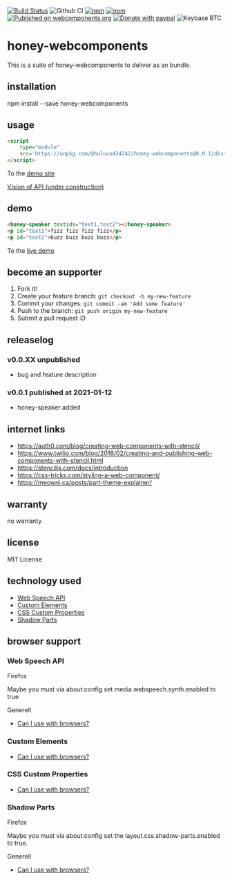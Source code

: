 [![Build Status](https://travis-ci.com/Huluvu424242/honey-webcomponents.svg?branch=master)](https://travis-ci.com/Huluvu424242/honey-webcomponents)
![Github CI](https://github.com/Huluvu424242/honey-webcomponents/workflows/Github%20CI/badge.svg)
[![npm](https://img.shields.io/npm/v/@huluvu424242/honey-webcomponents.svg)](https://www.npmjs.com/package/@huluvu424242/honey-webcomponents)
[![npm](https://img.shields.io/npm/dm/@huluvu424242/honey-webcomponents.svg)](https://www.npmjs.com/package/@huluvu424242/honey-webcomponents)
[![Published on webcomponents.org](https://img.shields.io/badge/webcomponents.org-published-blue.svg)](https://www.webcomponents.org/element/@huluvu424242/honey-webcomponents)
[![Donate with paypal](https://img.shields.io/badge/paypal-donate-yellow.svg)](https://paypal.me/huluvu424242)
![Keybase BTC](https://img.shields.io/keybase/btc/huluvu424242)
# honey-webcomponents 
This is a suite of honey-webcomponents to deliver as an bundle.

## installation

npm install --save honey-webcomponents

## usage

```html
<script 
    type="module" 
    src='https://unpkg.com/@huluvu424242/honey-webcomponents@0.0.1/dist/honey-webcomponents/honey-webcomponents.js'>
</script>
```
To the [demo site](https://huluvu424242.github.io/honey-webcomponents/index.html)

[Vision of API (under construction)](src/components/honey-webcomponents/readme.md)

## demo

<!--
```
<custom-element-demo>
  <template>
    <link rel="import" href="docs/index.html">
    <next-code-block></next-code-block>
  </template>
</custom-element-demo>
```
-->
```html
<honey-speaker textids="text1,text2"></honey-speaker>
<p id="text1">fizz fizz fizz fizz</p>
<p id="text2">buzz buzz buzz buzz</p>
```
To the [live demo](https://huluvu424242.github.io/honey-webcomponents/index.html)

## become an supporter

1. Fork it!
2. Create your feature branch: `git checkout -b my-new-feature`
3. Commit your changes: `git commit -am 'Add some feature'`
4. Push to the branch: `git push origin my-new-feature`
5. Submit a pull request :D

## releaselog

### v0.0.XX unpublished

* bug and feature description

### v0.0.1 published at 2021-01-12

* honey-speaker added 


## internet links

* https://auth0.com/blog/creating-web-components-with-stencil/
* https://www.twilio.com/blog/2018/02/creating-and-publishing-web-components-with-stencil.html
* https://stenciljs.com/docs/introduction
* https://css-tricks.com/styling-a-web-component/
* https://meowni.ca/posts/part-theme-explainer/


## warranty

no warranty

## license

MIT License

## technology used

* [Web Speech API](https://developer.mozilla.org/en-US/docs/Web/API/Web_Speech_API)
* [Custom Elements](https://developer.mozilla.org/en-US/docs/Web/API/Window/customElements)
* [CSS Custom Properties](https://developer.mozilla.org/en-US/docs/Web/CSS/Using_CSS_custom_properties)
* [Shadow Parts](https://developer.mozilla.org/de/docs/Web/CSS/::part)


## browser support

### Web Speech API

Firefox

Maybe you must via about:config set media.webspeech.synth.enabled to true 

Generell

* [Can I use with browsers?](https://caniuse.com/#feat=speech-synthesis)

### Custom Elements

* [Can I use with browsers?](https://caniuse.com/#feat=mdn-api_window_customelements)

### CSS Custom Properties

* [Can I use with browsers?](https://caniuse.com/#search=css%20custom%20properties)

### Shadow Parts

Firefox

Maybe you must via about:config set the layout.css.shadow-parts.enabled to true.

Generell 

* [Can I use with browsers?](https://caniuse.com/#feat=mdn-css_selectors_part)
